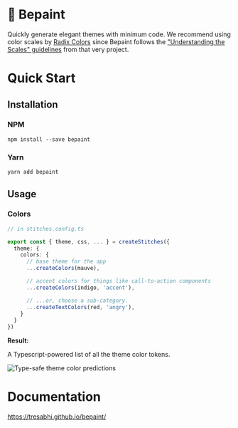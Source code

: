 # 🎡 Bepaint

<!-- TODO: make the logo a combo of 🎡 and 🏞️ -->

Quickly generate elegant themes with minimum code. We recommend using color scales by [Radix Colors](https://www.radix-ui.com/colors) since Bepaint follows the ["Understanding the Scales" guidelines](https://www.radix-ui.com/docs/colors/palette-composition/understanding-the-scale) from that very project.

# Quick Start

## Installation

### NPM

```
npm install --save bepaint
```

### Yarn

```
yarn add bepaint
```

## Usage

### Colors

```ts
// in stitches.config.ts

export const { theme, css, ... } = createStitches({
  theme: {
    colors: {
      // base theme for the app
      ...createColors(mauve),

      // accent colors for things like call-to-action components
      ...createColors(indigo, 'accent'),

      // ...or, choose a sub-category.
      ...createTextColors(red, 'angry'),
    }
  }
})
```

**Result:**

A Typescript-powered list of all the theme color tokens.

![Type-safe theme color predictions](https://i.imgur.com/ol8ncOF.png)

# Documentation

https://tresabhi.github.io/bepaint/
